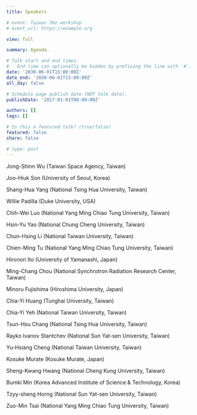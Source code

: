 ```yaml
---
title: Speakers

# event: Taiwan THz workshop
# event_url: https://example.org

view: full

summary: Agenda.

# Talk start and end times.
#   End time can optionally be hidden by prefixing the line with `#`.
date: '2030-06-01T13:00:00Z'
date_end: '2030-06-01T15:00:00Z'
all_day: false

# Schedule page publish date (NOT talk date).
publishDate: '2017-01-01T00:00:00Z'

authors: []
tags: []

# Is this a featured talk? (true/false)
featured: false
share: false

# type: post
---
```



Jong-Shinn Wu (Taiwan Space Agency, Taiwan)

Joo-Hiuk Son (University of Seoul, Korea)

Shang-Hua Yang (National Tsing Hua University, Taiwan)

Willie Padilla (Duke University, USA)

Chih-Wei Luo (National Yang Ming Chiao Tung University, Taiwan)

Hsin-Yu Yao (National Chung Cheng University, Taiwan) 

Chun-Hsing Li (National Taiwan University, Taiwan)

Chien-Ming Tu (National Yang Ming Chiao Tung University, Taiwan)

Hironori Ito (University of Yamanashi, Japan)

Ming-Chang Chou (National Synchrotron Radiation Research Center, Taiwan)

Minoru Fujishima (Hiroshima University, Japan)

Chia-Yi Huang (Tunghai University, Taiwan)

Chia-Yi Yeh (National Taiwan University, Taiwan)

Tsun-Hsu Chang (National Tsing Hua University, Taiwan)

Rayko Ivanov Stantchev (National Sun Yat-sen University, Taiwan)

Yu-Hsiang Cheng (National Taiwan University, Taiwan)

Kosuke Murate (Kosuke Murate, Japan)

Sheng-Kwang Hwang (National Cheng Kung University, Taiwan)

Bumki Min (Korea Advanced Institute of Science & Technology, Korea)

Tzyy-sheng Horng (National Sun Yat-sen University, Taiwan)

Zuo-Min Tsai (National Yang Ming Chiao Tung University, Taiwan)
